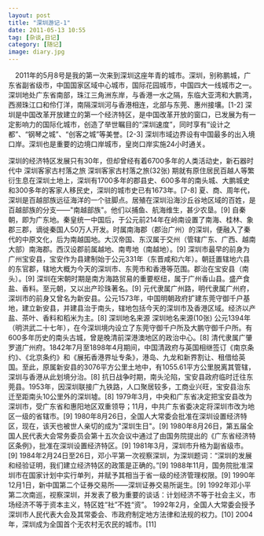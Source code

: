 ```yaml
---
layout: post
title: "深圳游记-1"
date: 2011-05-13 10:55
tag: [杂谈,日记]
category: [随记]
image: diary.jpg
---
```

&ensp;&ensp;2011年的5月8号是我的第一次来到深圳这座年青的城市。深圳，别称鹏城，广东省副省级市，中国国家区域中心城市，国际花园城市，中国四大一线城市之一。深圳地处广东省南部，珠江三角洲东岸，与香港一水之隔，东临大亚湾和大鹏湾，西濒珠江口和伶仃洋，南隔深圳河与香港相连，北部与东莞、惠州接壤。[1-2]
深圳是中国改革开放建立的第一个经济特区，是中国改革开放的窗口，已发展为有一定影响力的国际化城市，创造了举世瞩目的“深圳速度”，同时享有“设计之都”、“钢琴之城”、“创客之城”等美誉。[2-3]
深圳市域边界设有中国最多的出入境口岸。深圳也是重要的边境口岸城市，皇岗口岸实施24小时通关。

深圳的经济特区发展只有30年，但却曾经有着6700多年的人类活动史，新石器时代中
深圳客家古村落之旅
深圳客家古村落之旅(32张)
期就有原住居民百越人等繁衍生息在深圳土地上，深圳有1700多年的郡县史、600多年的南头城、大鹏城史和300多年的客家人移民史，深圳的城市史已有1673年。[7-8]
夏、商、周年代，深圳是百越部族远征海洋的一个驻脚点。居殖在深圳沿海沙丘谷地区域的百姓，是百越部族的分支——"南越部族"。他们以捕鱼、航海维生，甚少农垦。[9]
自秦朝，即为广东地。秦皇统一中国后，于公元前214年在岭南设置了南海、桂林、象郡三郡，谪徙秦国人50万人开发。时属南海郡（郡治广州）的深圳，便融入了秦代的中原文化，后为南越国地。大汉帝国、东汉属于交州（管辖广东、广西、越南大部）南海郡。西汉设郡前属越地、南粤地（南越地）。[9]
深圳市最早的前身为广州宝安县，宝安作为县建制始于公元331年（东晋咸和六年）。朝廷置辖地六县的东官郡，辖地大概为今天的深圳市、东莞市和香港等范围。郡治在宝安县（南头）。[9]
深圳在宋朝时期是南方海路贸易的重要枢纽，属于广州香山县。盛产食盐、香料。至元朝，又以出产珍珠著名。[9]
元代隶属广州路，明代隶属广州府，深圳市的前身又曾名为新安县。公元1573年，中国明朝政府扩建东莞守御千户基地，建立新安县，并建县治于南头，辖地包括今天的深圳市及香港区域。经济以产盐、茶叶、香料和稻米为主。[8]
深圳地名来源
深圳地名来源(10张)
公元1394年（明洪武二十七年），在今深圳境内设立了东莞守御千户所及大鹏守御千户所。有600多年历史的南头古城，曾是晚清前深港澳地区的政治中心。[8]
清代隶属广肇罗道广州府。1842年7月至1898年4月期间，中国清政府与英国相继签订《南京条约》、《北京条约》和《展拓香港界址专条》，港岛、九龙和新界割让、租借给英国。至此，原属新安县的3076平方公里土地中，有1055.61平方公里脱离其管辖，深圳与香港从此划境分治。[8]
抗日战争时期，南头沦陷，宝安县政府临时迁往东莞县。1953年，因深圳联接广九铁路，人口聚居较多，工商业兴旺，宝安县治东迁至距南头10公里外的深圳墟。[8]
1979年3月，中央和广东省决定把宝安县改为深圳市，受广东省和惠阳地区双重领导；11月，中共广东省委决定将深圳市改为地区一级的省辖市。[9]
1980年8月26日，全国人大常委会批准在深圳设置经济特区，现在，该天也被世人亲切的成为"深圳生日"。[9]
1980年8月26日，第五届全国人民代表大会常务委员会第十五次会议中通过了由国务院提出的《广东省经济特区条例》，批准在深圳设置经济特区。[9]
1981年3月，深圳市升格为副省级市。[9]
1984年2月24日至26日，邓小平第一次视察深圳，为深圳题词：“深圳的发展和经验证明，我们建立经济特区的政策是正确的。”[9]
1988年11月，国务院批准深圳市在国家计划中实行单列，并赋予其相当于省一级的经济管理权限。[9]
1990年12月1日，新中国第二个证券交易所——深圳证券交易所诞生。[9]
1992年邓小平第二次南巡，视察深圳，并发表了极为重要的谈话：计划经济不等于社会主义，市场经济不等于资本主义，特区姓“社”不姓“资”。
1992年2月，全国人大常委会授予深圳市人民代表大会及其常委会、市政府制定地方法律和法规的权力。[10]
2004年，深圳成为全国首个无农村无农民的城市。[11]

